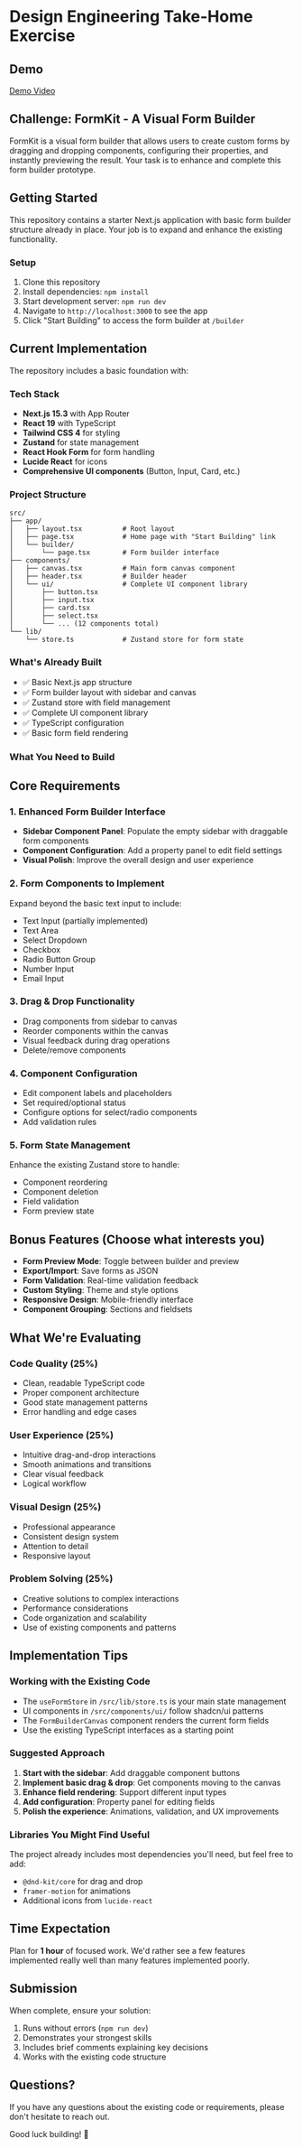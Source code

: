# Design Engineering Take-Home Exercise

## Demo

[Demo Video](https://drive.google.com/file/d/1thf-632YIUya3PjZAmK5jAQR8uJObiLw/preview)

## Challenge: FormKit - A Visual Form Builder

FormKit is a visual form builder that allows users to create custom forms by dragging and dropping components, configuring their properties, and instantly previewing the result. Your task is to enhance and complete this form builder prototype.

## Getting Started

This repository contains a starter Next.js application with basic form builder structure already in place. Your job is to expand and enhance the existing functionality.

### Setup

1. Clone this repository
2. Install dependencies: `npm install`
3. Start development server: `npm run dev`
4. Navigate to `http://localhost:3000` to see the app
5. Click "Start Building" to access the form builder at `/builder`

## Current Implementation

The repository includes a basic foundation with:

### Tech Stack

- **Next.js 15.3** with App Router
- **React 19** with TypeScript
- **Tailwind CSS 4** for styling
- **Zustand** for state management
- **React Hook Form** for form handling
- **Lucide React** for icons
- **Comprehensive UI components** (Button, Input, Card, etc.)

### Project Structure

```
src/
├── app/
│   ├── layout.tsx          # Root layout
│   ├── page.tsx            # Home page with "Start Building" link
│   └── builder/
│       └── page.tsx        # Form builder interface
├── components/
│   ├── canvas.tsx          # Main form canvas component
│   ├── header.tsx          # Builder header
│   └── ui/                 # Complete UI component library
│       ├── button.tsx
│       ├── input.tsx
│       ├── card.tsx
│       ├── select.tsx
│       └── ... (12 components total)
└── lib/
    └── store.ts            # Zustand store for form state
```

### What's Already Built

- ✅ Basic Next.js app structure
- ✅ Form builder layout with sidebar and canvas
- ✅ Zustand store with field management
- ✅ Complete UI component library
- ✅ TypeScript configuration
- ✅ Basic form field rendering

### What You Need to Build

## Core Requirements

### 1. Enhanced Form Builder Interface

- **Sidebar Component Panel**: Populate the empty sidebar with draggable form components
- **Component Configuration**: Add a property panel to edit field settings
- **Visual Polish**: Improve the overall design and user experience

### 2. Form Components to Implement

Expand beyond the basic text input to include:

- Text Input (partially implemented)
- Text Area
- Select Dropdown
- Checkbox
- Radio Button Group
- Number Input
- Email Input

### 3. Drag & Drop Functionality

- Drag components from sidebar to canvas
- Reorder components within the canvas
- Visual feedback during drag operations
- Delete/remove components

### 4. Component Configuration

- Edit component labels and placeholders
- Set required/optional status
- Configure options for select/radio components
- Add validation rules

### 5. Form State Management

Enhance the existing Zustand store to handle:

- Component reordering
- Component deletion
- Field validation
- Form preview state

## Bonus Features (Choose what interests you)

- **Form Preview Mode**: Toggle between builder and preview
- **Export/Import**: Save forms as JSON
- **Form Validation**: Real-time validation feedback
- **Custom Styling**: Theme and style options
- **Responsive Design**: Mobile-friendly interface
- **Component Grouping**: Sections and fieldsets

## What We're Evaluating

### Code Quality (25%)

- Clean, readable TypeScript code
- Proper component architecture
- Good state management patterns
- Error handling and edge cases

### User Experience (25%)

- Intuitive drag-and-drop interactions
- Smooth animations and transitions
- Clear visual feedback
- Logical workflow

### Visual Design (25%)

- Professional appearance
- Consistent design system
- Attention to detail
- Responsive layout

### Problem Solving (25%)

- Creative solutions to complex interactions
- Performance considerations
- Code organization and scalability
- Use of existing components and patterns

## Implementation Tips

### Working with the Existing Code

- The `useFormStore` in `/src/lib/store.ts` is your main state management
- UI components in `/src/components/ui/` follow shadcn/ui patterns
- The `FormBuilderCanvas` component renders the current form fields
- Use the existing TypeScript interfaces as a starting point

### Suggested Approach

1. **Start with the sidebar**: Add draggable component buttons
2. **Implement basic drag & drop**: Get components moving to the canvas
3. **Enhance field rendering**: Support different input types
4. **Add configuration**: Property panel for editing fields
5. **Polish the experience**: Animations, validation, and UX improvements

### Libraries You Might Find Useful

The project already includes most dependencies you'll need, but feel free to add:

- `@dnd-kit/core` for drag and drop
- `framer-motion` for animations
- Additional icons from `lucide-react`

## Time Expectation

Plan for **1 hour** of focused work. We'd rather see a few features implemented really well than many features implemented poorly.

## Submission

When complete, ensure your solution:

1. Runs without errors (`npm run dev`)
2. Demonstrates your strongest skills
3. Includes brief comments explaining key decisions
4. Works with the existing code structure

## Questions?

If you have any questions about the existing code or requirements, please don't hesitate to reach out.

Good luck building! 🚀
